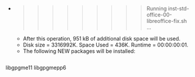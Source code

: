 * >>>>>>>>> Running inst-std-office-00-libreoffice-fix.sh ...
  * After this operation, 951 kB of additional disk space will be used.
  * Disk size = 3316992K. Space Used = 436K. Runtime = 00:00:00:01.
  * The following NEW packages will be installed:
  ```bash
libgpgme11 libgpgmepp6
  ```

